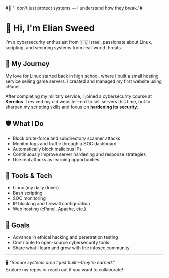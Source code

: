 #🔐 "I don't just protect systems — I understand how they break."#


# 👋 Hi, I'm Elian Sweed

I'm a cybersecurity enthusiast from 🇮🇱 Israel, passionate about Linux, scripting, and securing systems from real-world threats.

## 🐧 My Journey
My love for Linux started back in high school, where I built a small hosting service selling game servers. I created and managed my first website using cPanel.

After completing my military service, I joined a cybersecurity course at **Kernilos**. I revived my old website—not to sell servers this time, but to sharpen my scripting skills and focus on **hardening its security**.

## 🛡️ What I Do
- Block brute-force and subdirectory scanner attacks  
- Monitor logs and traffic through a SOC dashboard  
- Automatically block malicious IPs  
- Continuously improve server hardening and response strategies  
- Use real attacks as learning opportunities

## 🧰 Tools & Tech
- Linux (my daily driver)  
- Bash scripting  
- SOC monitoring  
- IP blocking and firewall configuration  
- Web hosting (cPanel, Apache, etc.)

## 🎯 Goals
- Advance in ethical hacking and penetration testing  
- Contribute to open-source cybersecurity tools  
- Share what I learn and grow with the infosec community  

---

🖥️ *"Secure systems aren't just built—they're earned."*  
Explore my repos or reach out if you want to collaborate!
